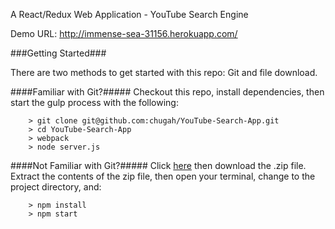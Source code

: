 A React/Redux Web Application - YouTube Search Engine

Demo URL:  http://immense-sea-31156.herokuapp.com/

###Getting Started###

There are two methods to get started with this repo: Git and file download.

####Familiar with Git?#####
Checkout this repo, install dependencies, then start the gulp process with the following:

```
	> git clone git@github.com:chugah/YouTube-Search-App.git
	> cd YouTube-Search-App
	> webpack
	> node server.js
```

####Not Familiar with Git?#####
Click [here](https://github.com/chugah/YouTube-Search-App) then download the .zip file.  Extract the contents of the zip file, then open your terminal, change to the project directory, and:

```
	> npm install
	> npm start
```
